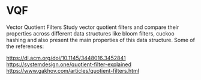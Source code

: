 # VQF
Vector Quotient Filters
Study vector quotient filters and compare their properties across different data structures like bloom filters, cuckoo hashing and also present the main properties of this data structure. 
Some of the references:

https://dl.acm.org/doi/10.1145/3448016.3452841
https://systemdesign.one/quotient-filter-explained
https://www.gakhov.com/articles/quotient-filters.html

